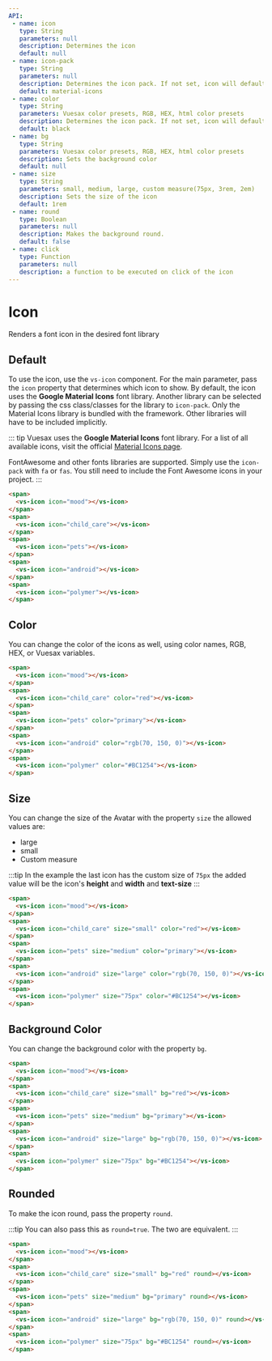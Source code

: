 ```yaml
---
API:
 - name: icon
   type: String
   parameters: null
   description: Determines the icon
   default: null
 - name: icon-pack
   type: String
   parameters: null
   description: Determines the icon pack. If not set, icon will default to Material Icons. ex. FA4 uses fa or fas, FA5 uses fas, far, or fal.
   default: material-icons
 - name: color
   type: String
   parameters: Vuesax color presets, RGB, HEX, html color presets
   description: Determines the icon pack. If not set, icon will default to Material Icons. ex. FA4 uses fa or fas, FA5 uses fas, far, or fal.
   default: black
 - name: bg
   type: String
   parameters: Vuesax color presets, RGB, HEX, html color presets
   description: Sets the background color
   default: null
 - name: size
   type: String
   parameters: small, medium, large, custom measure(75px, 3rem, 2em)
   description: Sets the size of the icon
   default: 1rem
 - name: round
   type: Boolean
   parameters: null
   description: Makes the background round.
   default: false
 - name: click
   type: Function
   parameters: null
   description: a function to be executed on click of the icon
---
```


# Icon

<box header>

  Renders a font icon in the desired font library

</box>


<box>

## Default

To use the icon, use the `vs-icon` component. For the main parameter, pass the `icon` property that determines which icon to show. By default, the icon uses the **Google Material Icons** font library. Another library can be selected by passing the css class/classes for the library to `icon-pack`.  Only the Material Icons library is bundled with the framework.  Other libraries will have to be included implicitly.

::: tip
Vuesax uses the **Google Material Icons** font library. For a list of all available icons, visit the official [Material Icons page](https://material.io/icons/).

FontAwesome and other fonts libraries are supported. Simply use the `icon-pack` with `fa` or `fas`. You still need to include the Font Awesome icons in your project.
:::

<vuecode md>
<div slot="demo">
<span>
  <vs-icon icon="mood"></vs-icon>
</span>
<span>
  <vs-icon icon="child_care"></vs-icon>
</span>
<span>
  <vs-icon icon="pets"></vs-icon>
</span>
<span>
  <vs-icon icon="android"></vs-icon>
</span>
<span>
  <vs-icon icon="polymer"></vs-icon>
</span>
</div>
<div slot="code">

```html
<span>
  <vs-icon icon="mood"></vs-icon>
</span>
<span>
  <vs-icon icon="child_care"></vs-icon>
</span>
<span>
  <vs-icon icon="pets"></vs-icon>
</span>
<span>
  <vs-icon icon="android"></vs-icon>
</span>
<span>
  <vs-icon icon="polymer"></vs-icon>
</span>
```

</div>
</vuecode>
</box>

<box>

## Color

You can change the color of the icons as well, using color names, RGB, HEX, or Vuesax variables.

<vuecode md>
<div slot="demo">
<span>
  <vs-icon icon="mood"></vs-icon>
</span>
<span>
  <vs-icon icon="child_care" color="red"></vs-icon>
</span>
<span>
  <vs-icon icon="pets" color="primary"></vs-icon>
</span>
<span>
  <vs-icon icon="android" color="rgb(70, 150, 0)"></vs-icon>
</span>
<span>
  <vs-icon icon="polymer" color="#BC1254"></vs-icon>
</span>
</div>
<div slot="code">

```html
<span>
  <vs-icon icon="mood"></vs-icon>
</span>
<span>
  <vs-icon icon="child_care" color="red"></vs-icon>
</span>
<span>
  <vs-icon icon="pets" color="primary"></vs-icon>
</span>
<span>
  <vs-icon icon="android" color="rgb(70, 150, 0)"></vs-icon>
</span>
<span>
  <vs-icon icon="polymer" color="#BC1254"></vs-icon>
</span>
```

</div>
</vuecode>
</box>

<box>

## Size

You can change the size of the Avatar with the property `size` the allowed values ​​are:

- large
- small
- Custom measure

:::tip
  In the example the last icon has the custom size of `75px` the added value will be the icon's **height** and **width** and **text-size**
:::

<vuecode md>
<div slot="demo">
<span>
  <vs-icon icon="mood"></vs-icon>
</span>
<span>
  <vs-icon icon="child_care" size="small" color="red"></vs-icon>
</span>
<span>
  <vs-icon icon="pets" size="medium" color="primary"></vs-icon>
</span>
<span>
  <vs-icon icon="android" size="large" color="rgb(70, 150, 0)"></vs-icon>
</span>
<span>
  <vs-icon icon="polymer" size="75px" color="#BC1254"></vs-icon>
</span>
</div>
<div slot="code">

```html
<span>
  <vs-icon icon="mood"></vs-icon>
</span>
<span>
  <vs-icon icon="child_care" size="small" color="red"></vs-icon>
</span>
<span>
  <vs-icon icon="pets" size="medium" color="primary"></vs-icon>
</span>
<span>
  <vs-icon icon="android" size="large" color="rgb(70, 150, 0)"></vs-icon>
</span>
<span>
  <vs-icon icon="polymer" size="75px" color="#BC1254"></vs-icon>
</span>
```

</div>
</vuecode>
</box>

<box>

## Background Color

You can change the background color with the property `bg`.

<vuecode md>
<div slot="demo">
<span>
  <vs-icon icon="mood"></vs-icon>
</span>
<span>
  <vs-icon icon="child_care" size="small" bg="red" color="white"></vs-icon>
</span>
<span>
  <vs-icon icon="pets" size="medium" bg="primary"></vs-icon>
</span>
<span>
  <vs-icon icon="android" size="large" bg="rgb(70, 150, 0)"></vs-icon>
</span>
<span>
  <vs-icon icon="polymer" size="75px" bg="#BC1254"></vs-icon>
</span>
</div>
<div slot="code">

```html
<span>
  <vs-icon icon="mood"></vs-icon>
</span>
<span>
  <vs-icon icon="child_care" size="small" bg="red"></vs-icon>
</span>
<span>
  <vs-icon icon="pets" size="medium" bg="primary"></vs-icon>
</span>
<span>
  <vs-icon icon="android" size="large" bg="rgb(70, 150, 0)"></vs-icon>
</span>
<span>
  <vs-icon icon="polymer" size="75px" bg="#BC1254"></vs-icon>
</span>
```

</div>
</vuecode>
</box>

<box>

## Rounded

To make the icon round, pass the property `round`.

:::tip
  You can also pass this as `round=true`. The two are equivalent.
:::

<vuecode md>
<div slot="demo">
<span>
  <vs-icon icon="mood"></vs-icon>
</span>
<span>
  <vs-icon icon="child_care" size="small" bg="red" color="white" round></vs-icon>
</span>
<span>
  <vs-icon icon="pets" size="medium" bg="primary" round></vs-icon>
</span>
<span>
  <vs-icon icon="android" size="large" bg="rgb(70, 150, 0)" round></vs-icon>
</span>
<span>
  <vs-icon icon="polymer" size="75px" bg="#BC1254" round></vs-icon>
</span>
</div>
<div slot="code">

```html
<span>
  <vs-icon icon="mood"></vs-icon>
</span>
<span>
  <vs-icon icon="child_care" size="small" bg="red" round></vs-icon>
</span>
<span>
  <vs-icon icon="pets" size="medium" bg="primary" round></vs-icon>
</span>
<span>
  <vs-icon icon="android" size="large" bg="rgb(70, 150, 0)" round></vs-icon>
</span>
<span>
  <vs-icon icon="polymer" size="75px" bg="#BC1254" round></vs-icon>
</span>
```

</div>
</vuecode>
</box>
